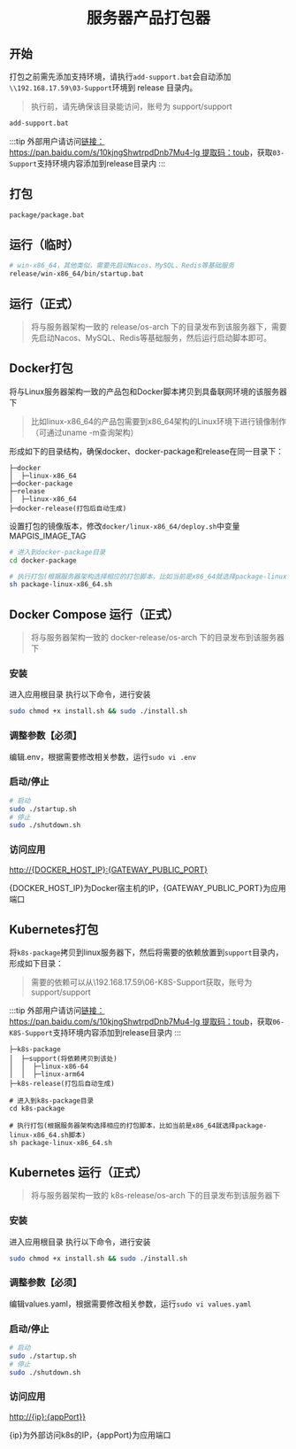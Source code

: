 <h1 align="center">服务器产品打包器</h1>

## 开始

打包之前需先添加支持环境，请执行`add-support.bat`会自动添加`\\192.168.17.59\03-Support`环境到 release 目录内。

> 执行前，请先确保该目录能访问，账号为 support/support

```bash
add-support.bat
```

:::tip
外部用户请访问[链接：https://pan.baidu.com/s/10kjngShwtrpdDnb7Mu4-lg 提取码：toub](https://pan.baidu.com/s/10kjngShwtrpdDnb7Mu4-lg)，获取`03-Support`支持环境内容添加到release目录内
:::

## 打包

```bash
package/package.bat
```

## 运行（临时）

```bash
# win-x86_64，其他类似，需要先启动Nacos、MySQL、Redis等基础服务
release/win-x86_64/bin/startup.bat
```

## 运行（正式）

> 将与服务器架构一致的 release/os-arch 下的目录发布到该服务器下，需要先启动Nacos、MySQL、Redis等基础服务，然后运行启动脚本即可。

## Docker打包

将与Linux服务器架构一致的产品包和Docker脚本拷贝到具备联网环境的该服务器下
> 比如linux-x86_64的产品包需要到x86_64架构的Linux环境下进行镜像制作（可通过uname -m查询架构）

形成如下的目录结构，确保docker、docker-package和release在同一目录下：

```text
├─docker
│  ├─linux-x86_64
├─docker-package
├─release
│  ├─linux-x86_64
├─docker-release(打包后自动生成)
```

设置打包的镜像版本，修改`docker/linux-x86_64/deploy.sh`中变量MAPGIS_IMAGE_TAG

```bash
# 进入到docker-package目录
cd docker-package

# 执行打包(根据服务器架构选择相应的打包脚本，比如当前是x86_64就选择package-linux-x86_64.sh脚本)
sh package-linux-x86_64.sh
```

## Docker Compose 运行（正式）
> 将与服务器架构一致的 docker-release/os-arch 下的目录发布到该服务器下

### 安装
进入应用根目录
执行以下命令，进行安装
```bash
sudo chmod +x install.sh && sudo ./install.sh
```

### 调整参数【必须】
编辑.env，根据需要修改相关参数，运行`sudo vi .env`

### 启动/停止
```bash
# 启动
sudo ./startup.sh
# 停止
sudo ./shutdown.sh
```

### 访问应用
[http://{DOCKER_HOST_IP}:{GATEWAY_PUBLIC_PORT}](http://{DOCKER_HOST_IP}:{GATEWAY_PUBLIC_PORT})

{DOCKER_HOST_IP}为Docker宿主机的IP，{GATEWAY_PUBLIC_PORT}为应用端口

## Kubernetes打包

将`k8s-package`拷贝到linux服务器下，然后将需要的依赖放置到`support`目录内，形成如下目录：

> 需要的依赖可以从\\192.168.17.59\06-K8S-Support获取，账号为 support/support

:::tip
外部用户请访问[链接：https://pan.baidu.com/s/10kjngShwtrpdDnb7Mu4-lg 提取码：toub](https://pan.baidu.com/s/10kjngShwtrpdDnb7Mu4-lg)，获取`06-K8S-Support`支持环境内容添加到release目录内
:::

```
├─k8s-package
│  ├─support(将依赖拷贝到该处)
│  │  ├─linux-x86-64
│  │  ├─linux-arm64
├─k8s-release(打包后自动生成)
```

```
# 进入到k8s-package目录
cd k8s-package

# 执行打包(根据服务器架构选择相应的打包脚本，比如当前是x86_64就选择package-linux-x86_64.sh脚本)
sh package-linux-x86_64.sh
```

## Kubernetes 运行（正式）

> 将与服务器架构一致的 k8s-release/os-arch 下的目录发布到该服务器下

### 安装

进入应用根目录
执行以下命令，进行安装

```bash
sudo chmod +x install.sh && sudo ./install.sh
```

### 调整参数【必须】

编辑values.yaml，根据需要修改相关参数，运行`sudo vi values.yaml`

### 启动/停止

```bash
# 启动
sudo ./startup.sh
# 停止
sudo ./shutdown.sh
```

### 访问应用

[http://{ip}:{appPort}}](http://{ip}:{appPort})

{ip}为外部访问k8s的IP，{appPort}为应用端口

